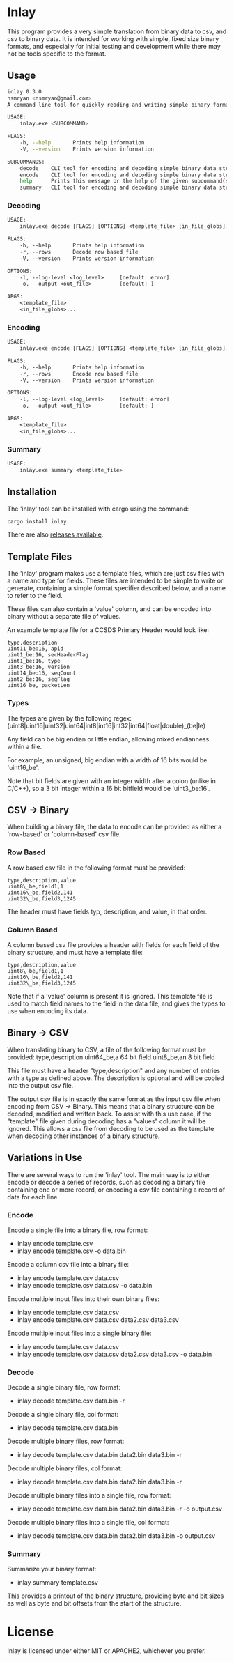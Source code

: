 # Inlay

This program provides a very simple translation from binary data to csv, and csv
to binary data. It is intended for working with simple, fixed size binary formats, and especially
for initial testing and development while there may not be tools specific to the format.

## Usage
```bash
inlay 0.3.0
nsmryan <nsmryan@gmail.com>
A command line tool for quickly reading and writing simple binary formats

USAGE:
    inlay.exe <SUBCOMMAND>

FLAGS:
    -h, --help       Prints help information
    -V, --version    Prints version information

SUBCOMMANDS:
    decode    CLI tool for encoding and decoding simple binary data structures
    encode    CLI tool for encoding and decoding simple binary data structures
    help      Prints this message or the help of the given subcommand(s)
    summary   CLI tool for encoding and decoding simple binary data structures
```

### Decoding
```txt
USAGE:
    inlay.exe decode [FLAGS] [OPTIONS] <template_file> [in_file_globs]...

FLAGS:
    -h, --help       Prints help information
    -r, --rows       Decode row based file
    -V, --version    Prints version information

OPTIONS:
    -l, --log-level <log_level>     [default: error]
    -o, --output <out_file>         [default: ]

ARGS:
    <template_file>
    <in_file_globs>...
```

### Encoding
```txt
USAGE:
    inlay.exe encode [FLAGS] [OPTIONS] <template_file> [in_file_globs]...

FLAGS:
    -h, --help       Prints help information
    -r, --rows       Encode row based file
    -V, --version    Prints version information

OPTIONS:
    -l, --log-level <log_level>     [default: error]
    -o, --output <out_file>         [default: ]

ARGS:
    <template_file>
    <in_file_globs>...
```

### Summary
```txt
USAGE:
    inlay.exe summary <template_file>

```

## Installation
The 'inlay' tool can be installed with cargo using the command:
```bash
cargo install inlay
```


There are also [releases available]( https://github.com/nsmryan/inlay/releases).

## Template Files
The 'inlay' program makes use a template files, which are just csv files with a name and type for fields.
These files are intended to be simple to write or generate, containing a simple format specifier described below,
and a name to refer to the field.


These files can also contain a 'value' column, and can be encoded into binary without a separate file of
values.

An example template file for a CCSDS Primary Header would look like:
```csv
type,description
uint11_be:16, apid
uint1_be:16, secHeaderFlag
uint1_be:16, type
uint3_be:16, version
uint14_be:16, seqCount
uint2_be:16, seqFlag
uint16_be, packetLen
```

### Types
The types are given by the following regex:
(uint8|uint16|uint32|uint64|int8|int16|int32|int64|float|double)\_(be|le)


Any field can be big endian or little endian, allowing mixed endianness within
a file.


For example, an unsigned, big endian with a width of 16 bits would be 'uint16\_be'.


Note that bit fields are given with an integer width after a colon (unlike in C/C++), so a
3 bit integer within a 16 bit bitfield would be 'uint3\_be:16'.


## CSV -> Binary
When building a binary file, the data to encode can be provided as either a 'row-based' or 'column-based'
csv file.

### Row Based
A row based csv file in the following format must be provided:
```csv
type,description,value
uint8\_be,field1,1
uint16\_be,field2,141
uint32\_be,field3,1245
```


The header must have fields typ, description, and value, in that order.

### Column Based
A column based csv file provides a header with fields for each field of the binary structure,
and must have a template file:
```csv
type,description,value
uint8\_be,field1,1
uint16\_be,field2,141
uint32\_be,field3,1245
```

Note that if a 'value' column is present it is ignored. This template file is used to match field
names to the field in the data file, and gives the types to use when encoding its data.

## Binary -> CSV
When translating binary to CSV, a file of the following format must be provided:
type,description
uint64\_be,a 64 bit field
uint8\_be,an 8 bit field

This file must have a header "type,description" and any number of entries with
a type as defined above. The description is optional and will be copied into the
output csv file.

The output csv file is in exactly the same format as the input csv file when 
encoding from CSV -> Binary. This means that a binary structure can be decoded,
modified and written back.
To assist with this use case, if the "template" file given during decoding has
a "values" column it will be ignored. This allows a csv file from decoding to be used as the
template when decoding other instances of a binary structure.


## Variations in Use 
There are several ways to run the 'inlay' tool. The main way is to either encode or decode a 
series of records, such as decoding a binary file containing one or more record, or encoding
a csv file containing a record of data for each line.


### Encode 
Encode a single file into a binary file, row format:
  * inlay encode template.csv 
  * inlay encode template.csv -o data.bin

Encode a column csv file into a binary file:
  * inlay encode template.csv data.csv
  * inlay encode template.csv data.csv -o data.bin

Encode multiple input files into their own binary files:
  * inlay encode template.csv data.csv
  * inlay encode template.csv data.csv data2.csv data3.csv

Encode multiple input files into a single binary file:
  * inlay encode template.csv data.csv
  * inlay encode template.csv data.csv data2.csv data3.csv -o data.bin

### Decode
Decode a single binary file, row format:
  * inlay decode template.csv data.bin -r

Decode a single binary file, col format:
  * inlay decode template.csv data.bin

Decode multiple binary files, row format:
  * inlay decode template.csv data.bin data2.bin data3.bin -r

Decode multiple binary files, col format:
  * inlay decode template.csv data.bin data2.bin data3.bin -r

Decode multiple binary files into a single file, row format:
  * inlay decode template.csv data.bin data2.bin data3.bin -r -o output.csv

Decode multiple binary files into a single file, col format:
  * inlay decode template.csv data.bin data2.bin data3.bin -o output.csv

### Summary
Summarize your binary format:
  * inlay summary template.csv

This provides a printout of the binary structure, providing byte and bit sizes
as well as byte and bit offsets from the start of the structure.

# License
Inlay is licensed under either MIT or APACHE2, whichever you prefer.
